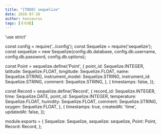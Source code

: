```yaml
---
title: "[TODO] sequelize"
date: 2016-07-26
author: kenzauros
tags: [その他]
---
```


'use strict'

const config = require('../config');
const Sequelize = require('sequelize');
const sequelize = new Sequelize(config.db.database, config.db.username, config.db.password, config.db.options);

const Point = sequelize.define('Point', {
  point_id: Sequelize.INTEGER,
  latitude: Sequelize.FLOAT,
  longitude: Sequelize.FLOAT,
  name: Sequelize.STRING,
  instrument_model: Sequelize.STRING,
  instrument_id: Sequelize.STRING,
  comment: Sequelize.STRING,
}, {
  timestamps: false,
});

const Record = sequelize.define('Record', {
  record_id: Sequelize.INTEGER,
  time: Sequelize.DATE,
  point_id: Sequelize.INTEGER,
  temperature: Sequelize.FLOAT,
  humidity: Sequelize.FLOAT,
  comment: Sequelize.STRING,
  oxygen: Sequelize.FLOAT,
}, {
  timestamps: true,
  createdAt: 'time',
  updatedAt: false,
});

module.exports = {
  Sequelize: Sequelize,
  sequelize: sequelize,
  Point: Point,
  Record: Record,
};
